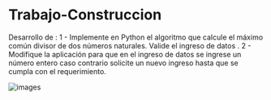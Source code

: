 # Trabajo-Construccion
Desarrollo de :
1 - Implemente en Python el algoritmo que calcule el máximo común divisor de dos números naturales. Valide el ingreso de datos .
2 - Modifique la aplicación para que en el ingreso de datos se ingrese un número entero caso contrario solicite un nuevo ingreso hasta que se cumpla con el requerimiento.


![images](https://github.com/user-attachments/assets/505e5731-1241-49a7-b412-43c798f597f5)
